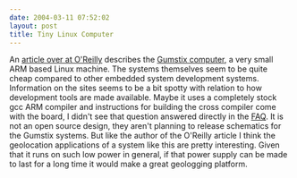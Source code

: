 ```yaml
---
date: 2004-03-11 07:52:02
layout: post
title: Tiny Linux Computer
---
```


An [article over at O'Reilly](http://www.oreillynet.com/pub/wlg/4546) describes the [Gumstix computer](http://www.gumstix.org), a very small ARM based Linux machine. The systems themselves seem to be quite cheap compared to other embedded system development systems. Information on the sites seems to be a bit spotty with relation to how development tools are made available. Maybe it uses a completely stock gcc ARM compiler and instructions for building the cross compiler come with the board, I didn't see that question answered directly in the [FAQ](http://www.gumstix.com/support.html). It is not an open source design, they aren't planning to release schematics for the Gumstix systems. But like the author of the O'Reilly article I think the geolocation applications of a system like this are pretty interesting. Given that it runs on such low power in general, if that power supply can be made to last for a long time it would make a great geologging platform.
